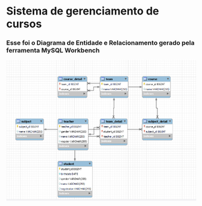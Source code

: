 # Sistema de gerenciamento de cursos

### Esse foi o Diagrama de Entidade e Relacionamento gerado pela ferramenta MySQL Workbench

![Alt text](DER.png)
